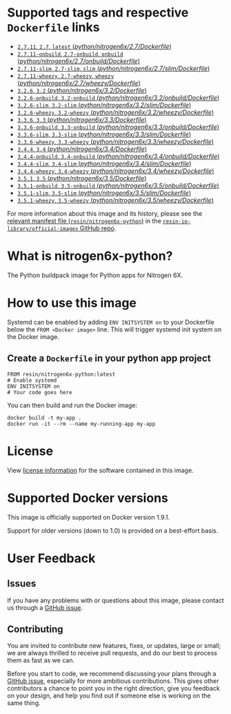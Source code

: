 # Supported tags and respective `Dockerfile` links

-	[`2.7.11`, `2.7`, `latest` (*python/nitrogen6x/2.7/Dockerfile*)](https://github.com/resin-io-library/base-images/blob/22e06093d343189f1d7c0b1c6904528638a99640/python/nitrogen6x/2.7/Dockerfile)
-	[`2.7.11-onbuild`, `2.7-onbuild`, `onbuild` (*python/nitrogen6x/2.7/onbuild/Dockerfile*)](https://github.com/resin-io-library/base-images/blob/c6ec6680c3d256c02e773bf29e7d907e132c542a/python/nitrogen6x/2.7/onbuild/Dockerfile)
-	[`2.7.11-slim`, `2.7-slim`, `slim` (*python/nitrogen6x/2.7/slim/Dockerfile*)](https://github.com/resin-io-library/base-images/blob/22e06093d343189f1d7c0b1c6904528638a99640/python/nitrogen6x/2.7/slim/Dockerfile)
-	[`2.7.11-wheezy`, `2.7-wheezy`, `wheezy` (*python/nitrogen6x/2.7/wheezy/Dockerfile*)](https://github.com/resin-io-library/base-images/blob/22e06093d343189f1d7c0b1c6904528638a99640/python/nitrogen6x/2.7/wheezy/Dockerfile)
-	[`3.2.6`, `3.2` (*python/nitrogen6x/3.2/Dockerfile*)](https://github.com/resin-io-library/base-images/blob/c6ec6680c3d256c02e773bf29e7d907e132c542a/python/nitrogen6x/3.2/Dockerfile)
-	[`3.2.6-onbuild`, `3.2-onbuild` (*python/nitrogen6x/3.2/onbuild/Dockerfile*)](https://github.com/resin-io-library/base-images/blob/a61f20f2fd715789d89f0c262b74cb63934b84c9/python/nitrogen6x/3.2/onbuild/Dockerfile)
-	[`3.2.6-slim`, `3.2-slim` (*python/nitrogen6x/3.2/slim/Dockerfile*)](https://github.com/resin-io-library/base-images/blob/c6ec6680c3d256c02e773bf29e7d907e132c542a/python/nitrogen6x/3.2/slim/Dockerfile)
-	[`3.2.6-wheezy`, `3.2-wheezy` (*python/nitrogen6x/3.2/wheezy/Dockerfile*)](https://github.com/resin-io-library/base-images/blob/c6ec6680c3d256c02e773bf29e7d907e132c542a/python/nitrogen6x/3.2/wheezy/Dockerfile)
-	[`3.3.6`, `3.3` (*python/nitrogen6x/3.3/Dockerfile*)](https://github.com/resin-io-library/base-images/blob/c6ec6680c3d256c02e773bf29e7d907e132c542a/python/nitrogen6x/3.3/Dockerfile)
-	[`3.3.6-onbuild`, `3.3-onbuild` (*python/nitrogen6x/3.3/onbuild/Dockerfile*)](https://github.com/resin-io-library/base-images/blob/a61f20f2fd715789d89f0c262b74cb63934b84c9/python/nitrogen6x/3.3/onbuild/Dockerfile)
-	[`3.3.6-slim`, `3.3-slim` (*python/nitrogen6x/3.3/slim/Dockerfile*)](https://github.com/resin-io-library/base-images/blob/c6ec6680c3d256c02e773bf29e7d907e132c542a/python/nitrogen6x/3.3/slim/Dockerfile)
-	[`3.3.6-wheezy`, `3.3-wheezy` (*python/nitrogen6x/3.3/wheezy/Dockerfile*)](https://github.com/resin-io-library/base-images/blob/c6ec6680c3d256c02e773bf29e7d907e132c542a/python/nitrogen6x/3.3/wheezy/Dockerfile)
-	[`3.4.4`, `3.4` (*python/nitrogen6x/3.4/Dockerfile*)](https://github.com/resin-io-library/base-images/blob/c6ec6680c3d256c02e773bf29e7d907e132c542a/python/nitrogen6x/3.4/Dockerfile)
-	[`3.4.4-onbuild`, `3.4-onbuild` (*python/nitrogen6x/3.4/onbuild/Dockerfile*)](https://github.com/resin-io-library/base-images/blob/c6ec6680c3d256c02e773bf29e7d907e132c542a/python/nitrogen6x/3.4/onbuild/Dockerfile)
-	[`3.4.4-slim`, `3.4-slim` (*python/nitrogen6x/3.4/slim/Dockerfile*)](https://github.com/resin-io-library/base-images/blob/c6ec6680c3d256c02e773bf29e7d907e132c542a/python/nitrogen6x/3.4/slim/Dockerfile)
-	[`3.4.4-wheezy`, `3.4-wheezy` (*python/nitrogen6x/3.4/wheezy/Dockerfile*)](https://github.com/resin-io-library/base-images/blob/c6ec6680c3d256c02e773bf29e7d907e132c542a/python/nitrogen6x/3.4/wheezy/Dockerfile)
-	[`3.5.1`, `3.5` (*python/nitrogen6x/3.5/Dockerfile*)](https://github.com/resin-io-library/base-images/blob/c6ec6680c3d256c02e773bf29e7d907e132c542a/python/nitrogen6x/3.5/Dockerfile)
-	[`3.5.1-onbuild`, `3.5-onbuild` (*python/nitrogen6x/3.5/onbuild/Dockerfile*)](https://github.com/resin-io-library/base-images/blob/c6ec6680c3d256c02e773bf29e7d907e132c542a/python/nitrogen6x/3.5/onbuild/Dockerfile)
-	[`3.5.1-slim`, `3.5-slim` (*python/nitrogen6x/3.5/slim/Dockerfile*)](https://github.com/resin-io-library/base-images/blob/c6ec6680c3d256c02e773bf29e7d907e132c542a/python/nitrogen6x/3.5/slim/Dockerfile)
-	[`3.5.1-wheezy`, `3.5-wheezy` (*python/nitrogen6x/3.5/wheezy/Dockerfile*)](https://github.com/resin-io-library/base-images/blob/c6ec6680c3d256c02e773bf29e7d907e132c542a/python/nitrogen6x/3.5/wheezy/Dockerfile)

For more information about this image and its history, please see the [relevant manifest file (`resin/nitrogen6x-python`)](https://github.com/resin-io-library/official-images/blob/master/library/nitrogen6x-python) in the [`resin-io-library/official-images` GitHub repo](https://github.com/resin-io-library/official-images).

# What is nitrogen6x-python?

The Python buildpack image for Python apps for Nitrogen 6X.

# How to use this image

Systemd can be enabled by adding `ENV INITSYSTEM on` to your Dockerfile below the `FROM <Docker image>` line. This will trigger systemd init system on the Docker image.

## Create a `Dockerfile` in your python app project

	FROM resin/nitrogen6x-python:latest
	# Enable systemd
	ENV INITSYSTEM on
	# Your code goes here

You can then build and run the Docker image:

	docker build -t my-app .
	docker run -it --rm --name my-running-app my-app

# License

View [license information](https://docs.python.org/2/license.html) for the software contained in this image.

# Supported Docker versions

This image is officially supported on Docker version 1.9.1.

Support for older versions (down to 1.0) is provided on a best-effort basis.

# User Feedback

## Issues

If you have any problems with or questions about this image, please contact us through a [GitHub issue](https://github.com/resin-io-library/base-images/issues).

## Contributing

You are invited to contribute new features, fixes, or updates, large or small; we are always thrilled to receive pull requests, and do our best to process them as fast as we can.

Before you start to code, we recommend discussing your plans through a [GitHub issue](https://github.com/resin-io-library/base-images/issues), especially for more ambitious contributions. This gives other contributors a chance to point you in the right direction, give you feedback on your design, and help you find out if someone else is working on the same thing.
